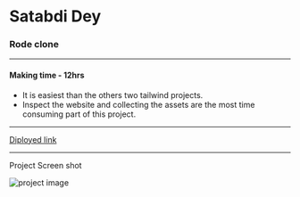 # Satabdi Dey
### Rode clone

---
#### Making time - 12hrs
- It is easiest than the others two tailwind projects. 
- Inspect the website and collecting the assets are the most time consuming part of this project.

---
[Diployed link](
)

---
Project Screen shot

![project image](./assets/rode-clone.png)